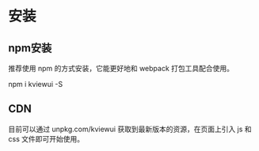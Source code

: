 # 安装
## npm安装

推荐使用 npm 的方式安装，它能更好地和 webpack 打包工具配合使用。

npm i kviewui -S

## CDN
目前可以通过 unpkg.com/kviewui 获取到最新版本的资源，在页面上引入 js 和 css 文件即可开始使用。

<!-- 引入样式 -->
<link rel="stylesheet" href="https://unpkg.com/kviewui/lib/theme-chalk/index.css">
<!-- 引入组件库 -->
<script src="https://unpkg.com/kviewui/lib/index.js"></script>